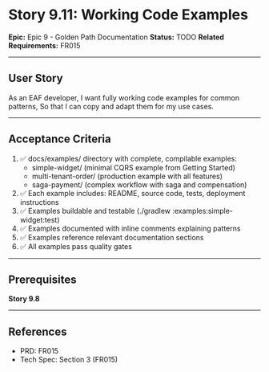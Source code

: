 # Story 9.11: Working Code Examples

**Epic:** Epic 9 - Golden Path Documentation
**Status:** TODO
**Related Requirements:** FR015

---

## User Story

As an EAF developer,
I want fully working code examples for common patterns,
So that I can copy and adapt them for my use cases.

---

## Acceptance Criteria

1. ✅ docs/examples/ directory with complete, compilable examples:
   - simple-widget/ (minimal CQRS example from Getting Started)
   - multi-tenant-order/ (production example with all features)
   - saga-payment/ (complex workflow with saga and compensation)
2. ✅ Each example includes: README, source code, tests, deployment instructions
3. ✅ Examples buildable and testable (./gradlew :examples:simple-widget:test)
4. ✅ Examples documented with inline comments explaining patterns
5. ✅ Examples reference relevant documentation sections
6. ✅ All examples pass quality gates

---

## Prerequisites

**Story 9.8**

---

## References

- PRD: FR015
- Tech Spec: Section 3 (FR015)
